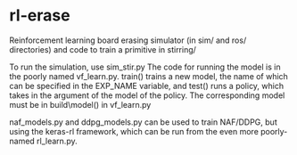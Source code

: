 # rl-erase
Reinforcement learning board erasing simulator (in sim/ and ros/ directories)
and code to train a primitive in stirring/

To run the simulation, use sim\_stir.py The code for running the model is in the poorly named vf\_learn.py.  train() trains a new model, the name of which can be specified in the EXP\_NAME variable, and test() runs a policy, which takes in the argument of the model of the policy. The corresponding model must be in build\model() in vf\_learn.py

naf\_models.py and ddpg\_models.py can be used to train NAF/DDPG, but using the keras-rl framework, which can be run from the even more poorly-named rl\_learn.py. 
